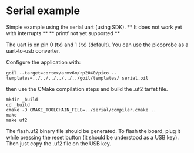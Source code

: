 # Serial example

Simple example using the serial uart (using SDK).
** It does not work yet with interrupts **
** printf not yet supported **

The uart is on pin 0 (tx) and 1 (rx) (default). You can use the picoprobe as a uart-to-usb converter.
 
Configure the application with: 

```
goil --target=cortex/armv6m/rp2040/pico --templates=../../../../../../goil/templates/ serial.oil
```

then use the CMake compilation steps and build the .uf2 tarfet file.
```
mkdir _build
cd _build
cmake -D CMAKE_TOOLCHAIN_FILE=../serial/compiler.cmake ..
make
make uf2
```

The flash.uf2 binary file should be generated. To flash the board, plug it while pressing the reset button (it should be understood as a USB key). Then just copy the .uf2 file on the USB key.

